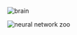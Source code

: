 
![brain](https://upload.wikimedia.org/wikipedia/commons/thumb/f/f9/Diagram_showing_some_of_the_main_areas_of_the_brain_CRUK_188_notext.svg/1200px-Diagram_showing_some_of_the_main_areas_of_the_brain_CRUK_188_notext.svg.png)

![neural network zoo](https://www.pinterest.com/pin/199706564706361306/)
